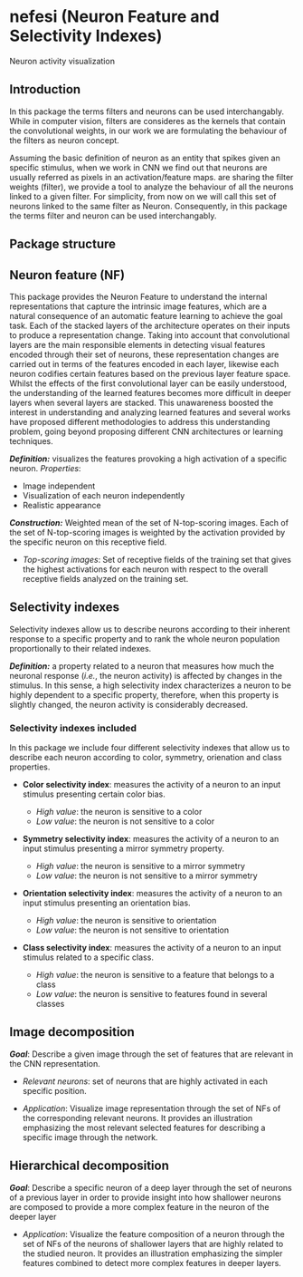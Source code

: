# nefesi (Neuron Feature and Selectivity Indexes)
Neuron activity visualization


## Introduction

In this package the terms filters and neurons can be used interchangably. While in computer vision, filters are consideres as the kernels that contain the convolutional weights, in our work we are formulating the behaviour of the filters as neuron concept.

Assuming the basic definition of neuron as an entity that spikes given an specific stimulus, when we work in CNN we find out that neurons are usually referred as pixels in an activation/feature maps.  are sharing the filter weights (filter), we provide a tool to analyze the behaviour of all the neurons linked to a given filter. For simplicity, from now on we will call this set of neurons linked to the same filter as Neuron. Consequently, in this package the terms filter and neuron can be used interchangably.  

## Package structure


## Neuron feature (NF)
This package provides the Neuron Feature to understand the internal representations that capture the intrinsic image features, which are a natural consequence of an automatic feature learning to achieve the goal task. Each of the stacked layers of the architecture operates on their inputs to produce a representation change. Taking into account that convolutional layers are the main responsible elements in detecting visual features encoded through their set of neurons, these representation changes are carried out in terms of the features encoded in each layer, likewise each neuron codifies certain features based on the previous layer feature space. Whilst the effects of the first convolutional layer can be easily understood, the understanding of the learned features becomes more difficult in deeper layers when several layers are stacked. This unawareness boosted the interest in understanding and analyzing learned features and several works have proposed different methodologies to address this understanding problem, going beyond proposing different CNN architectures or learning techniques.

_**Definition:**_ visualizes the features provoking a high activation of a specific neuron.
_Properties_: 
   * Image independent
   * Visualization of each neuron independently
   * Realistic appearance

_**Construction:**_ Weighted mean of the set of N-top-scoring images. Each of the set of N-top-scoring images is weighted by the activation provided by the specific neuron on this receptive field.

  * _Top-scoring images_: Set of receptive fields of the training set that gives the highest activations for each neuron with respect to the overall receptive fields analyzed on the training set.


## Selectivity indexes
Selectivity indexes allow us to describe neurons according to their inherent response to a specific property and to rank the whole neuron population proportionally to their related indexes.

_**Definition:**_ a property related to a neuron that measures how much the neuronal response (*i.e.*, the neuron activity) is affected by changes in the stimulus. In this sense, a high selectivity index characterizes a neuron to be highly dependent to a specific property, therefore, when this property is slightly changed, the neuron activity is considerably decreased.

### Selectivity indexes included
In this package we include four different selectivity indexes that allow us to describe each neuron according to color, symmetry, orienation and class properties.

* **Color selectivity index**: measures the activity of a neuron to an input stimulus presenting certain color bias. 
  * _High value_: the neuron is sensitive to a color
  * _Low value_: the neuron is not sensitive to a color
  
* **Symmetry selectivity index**: measures the activity of a neuron to an input stimulus presenting a mirror symmetry property.
  * _High value_:  the neuron is sensitive to a mirror symmetry
  * _Low value_: the neuron is not sensitive to a mirror symmetry
  
* **Orientation selectivity index**: measures the activity of a neuron to an input stimulus presenting an orientation bias.
  * _High value_:  the neuron is sensitive to orientation
  * _Low value_: the neuron is not sensitive to orientation
  
* **Class selectivity index**: measures the activity of a neuron to an input stimulus related to a specific class.
  * _High value_: the neuron is sensitive to a feature that belongs to a class
  * _Low value_:  the neuron is sensitive to features found in several classes




## Image decomposition
_**Goal**_: Describe a given image through the set of features that are relevant in the CNN representation.

* _Relevant neurons_: set of neurons that are highly activated in each specific position.

* _Application_: Visualize image representation through the set of NFs of the corresponding relevant neurons. It provides an illustration emphasizing the most relevant selected features for describing a specific image through the network. 

 

## Hierarchical decomposition
_**Goal**_: Describe a specific neuron of a deep layer through the set of neurons of a previous layer in order to provide insight into how shallower neurons are composed to provide a more complex feature in the neuron of the deeper layer

* _Application_: Visualize the feature composition of a neuron through the set of NFs of the neurons of shallower layers that are highly related to the studied neuron. It provides an illustration emphasizing the simpler features combined to detect more complex features in deeper layers.

